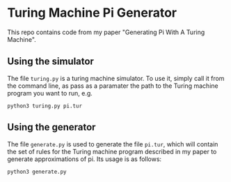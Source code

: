 # Turing Machine Pi Generator

This repo contains code from my paper "Generating Pi With A Turing Machine".

## Using the simulator
The file `turing.py` is a turing machine simulator. To use it, simply call it from the command line, as pass as a paramater the path to the Turing machine program you want to run, e.g.

```
python3 turing.py pi.tur
```

## Using the generator
The file `generate.py` is used to generate the file `pi.tur`, which will contain the set of rules for the Turing machine program described in my paper to generate approximations of pi. Its usage is as follows:

```
python3 generate.py
```
